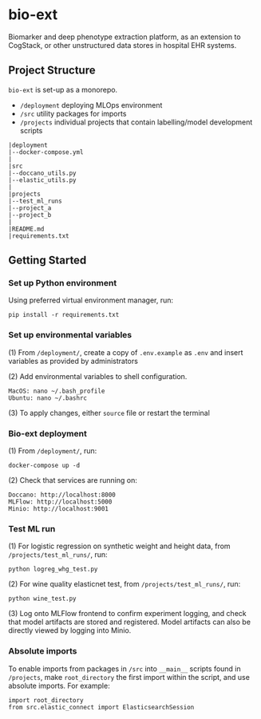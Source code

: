 # bio-ext
Biomarker and deep phenotype extraction platform, as an extension to CogStack, or other unstructured data stores in hospital EHR systems.

## Project Structure

`bio-ext` is set-up as a monorepo.

- `/deployment` deploying MLOps environment
- `/src` utility packages for imports
- `/projects` individual projects that contain labelling/model development scripts

```
|deployment
|--docker-compose.yml
|
|src
|--doccano_utils.py
|--elastic_utils.py
|
|projects
|--test_ml_runs
|--project_a
|--project_b
|
|README.md
|requirements.txt
``` 

## Getting Started

### Set up Python environment

Using preferred virtual environment manager, run:
```
pip install -r requirements.txt
```

### Set up environmental variables

(1) From `/deployment/`, create a copy of `.env.example` as `.env` and insert variables as provided by administrators

(2) Add environmental variables to shell configuration.
```
MacOS: nano ~/.bash_profile
Ubuntu: nano ~/.bashrc
```

(3) To apply changes, either `source` file or restart the terminal

### Bio-ext deployment

(1) From `/deployment/`, run:
```
docker-compose up -d
```

(2) Check that services are running on:
```
Doccano: http://localhost:8000
MLFlow: http://localhost:5000
Minio: http://localhost:9001
```

### Test ML run

(1) For logistic regression on synthetic weight and height data, from `/projects/test_ml_runs/`, run:
```
python logreg_whg_test.py
```

(2) For wine quality elasticnet test, from `/projects/test_ml_runs/`, run:
```
python wine_test.py
```

(3) Log onto MLFlow frontend to confirm experiment logging, and check that model artifacts are stored and registered. Model artifacts can also be directly viewed by logging into Minio.

### Absolute imports

To enable imports from packages in `/src` into `__main__` scripts found in `/projects`, make `root_directory` the first import within the script, and use absolute imports. For example:
```
import root_directory
from src.elastic_connect import ElasticsearchSession
```